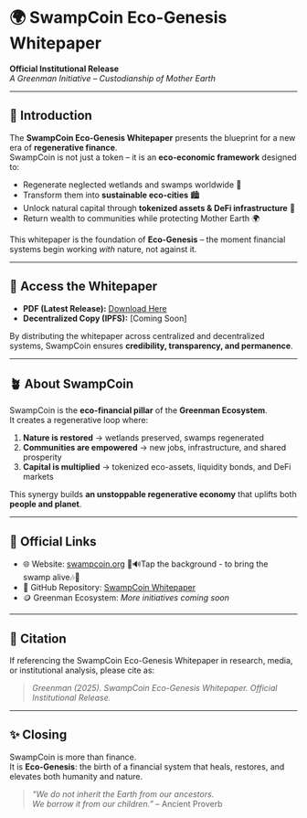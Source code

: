 # 🌍 SwampCoin Eco-Genesis Whitepaper  

**Official Institutional Release**  
*A Greenman Initiative – Custodianship of Mother Earth*  

---

## 📖 Introduction  

The **SwampCoin Eco-Genesis Whitepaper** presents the blueprint for a new era of **regenerative finance**.  
SwampCoin is not just a token – it is an **eco-economic framework** designed to:  

- Regenerate neglected wetlands and swamps worldwide 🌱  
- Transform them into **sustainable eco-cities** 🏙️  
- Unlock natural capital through **tokenized assets & DeFi infrastructure** 💠  
- Return wealth to communities while protecting Mother Earth 🌍  

This whitepaper is the foundation of **Eco-Genesis** – the moment financial systems begin working *with* nature, not against it.  

---

## 📄 Access the Whitepaper  
- **PDF (Latest Release):** [Download Here](./SWAMPCOIN_ECOGENESIS_WHITEPAPER_V1.pdf)  
- **Decentralized Copy (IPFS):** [Coming Soon]   

By distributing the whitepaper across centralized and decentralized systems, SwampCoin ensures **credibility, transparency, and permanence**.  

---

## 🪴 About SwampCoin  

SwampCoin is the **eco-financial pillar** of the **Greenman Ecosystem**.  
It creates a regenerative loop where:  

1. **Nature is restored** → wetlands preserved, swamps regenerated  
2. **Communities are empowered** → new jobs, infrastructure, and shared prosperity  
3. **Capital is multiplied** → tokenized eco-assets, liquidity bonds, and DeFi markets  

This synergy builds **an unstoppable regenerative economy** that uplifts both **people and planet**.  

---

## 🔗 Official Links  

- 🌐 Website: [swampcoin.org](https://swampcoin.org) 🌿🔊Tap the background - to bring the swamp alive🎶🐸  
- 📂 GitHub Repository: [SwampCoin Whitepaper](https://github.com/swampcoin-protocol/swampcoin-whitepaper)  
- 🪙 Greenman Ecosystem: *More initiatives coming soon*  

---

## 📌 Citation  

If referencing the SwampCoin Eco-Genesis Whitepaper in research, media, or institutional analysis, please cite as:  

> *Greenman (2025). SwampCoin Eco-Genesis Whitepaper. Official Institutional Release.*  

---

## ✨ Closing  

SwampCoin is more than finance.  
It is **Eco-Genesis**: the birth of a financial system that heals, restores, and elevates both humanity and nature.  

> *“We do not inherit the Earth from our ancestors.  
We borrow it from our children.”* – Ancient Proverb  

